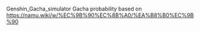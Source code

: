 Genshin_Gacha_simulator
Gacha probability based on https://namu.wiki/w/%EC%9B%90%EC%8B%A0/%EA%B8%B0%EC%9B%90
